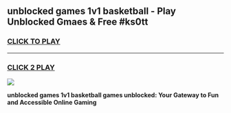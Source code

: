 
## unblocked games 1v1 basketball - Play Unblocked Gmaes & Free #ks0tt
<h3>
<a href="https://premium.freeplayer.one?title=unblocked_games_1v1_basketball&ref=01M">CLICK TO PLAY</a></h3>
<hr>

<h3>
<a href="https://premium.freeplayer.one?title=unblocked_games_1v1_basketball&ref=01M">CLICK 2 PLAY</a>
  
</h3>

<a href="https://premium.freeplayer.one?title=unblocked_games_1v1_basketball&ref=01M"><img src="https://clearcache.store/games.png"></a>


**unblocked games 1v1 basketball games unblocked: Your Gateway to Fun and Accessible Online Gaming**
